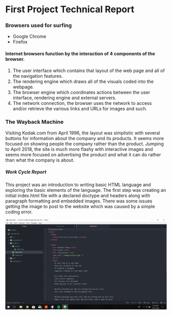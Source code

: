 # First Project Technical Report

### Browsers used for surfing
* Google Chrome
* Firefox

#### Internet browsers function by the interaction of 4 components of the browser.
1. The user interface which contains that layout of the web page and all of the navigation features.
2. The rendering engine which draws all of the visuals coded into the webpage.
3. The browser engine which coordinates actions between the user interface, rendering engine and external servers.
4. The network connection, the browser uses the network to access and/or retrieve the various links and URLs for images and such.

### The Wayback Machine
Visiting Kodak.com from April 1996, the layout was simplistic with several buttons for information about the company and its products. It seems more focused on showing people the company rather than the product. Jumping to April 2018, the site is much more flashy with interactive images and seems more focused on advertising the product and what it can do rather than what the company is about.

##### Work Cycle Report
  This project was an introduction to writing basic HTML language and exploring the basic elements of the language. The first step was creating an initial index.html file with a declared doctype and headers along with paragraph formatting and embedded images. There was some issues getting the image to post to the website which was caused by a simple coding error.

![Image](./Images/workprog.png)  
